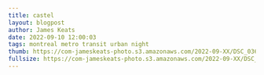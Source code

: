```yaml
---
title: castel
layout: blogpost
author: James Keats
date: 2022-09-10 12:00:03
tags: montreal metro transit urban night
thumb: https://com-jameskeats-photo.s3.amazonaws.com/2022-09-XX/DSC_0368_thumb.jpg
fullsize: https://com-jameskeats-photo.s3.amazonaws.com/2022-09-XX/DSC_0368.jpg
---
```


